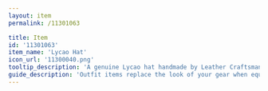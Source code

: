 ```yaml
---
layout: item
permalink: /11301063

title: Item
id: '11301063'
item_name: 'Lycao Hat'
icon_url: '11300040.png'
tooltip_description: 'A genuine Lycao hat handmade by Leather Craftsman Lavoy.'
guide_description: 'Outfit items replace the look of your gear when equipped.'
---
```

